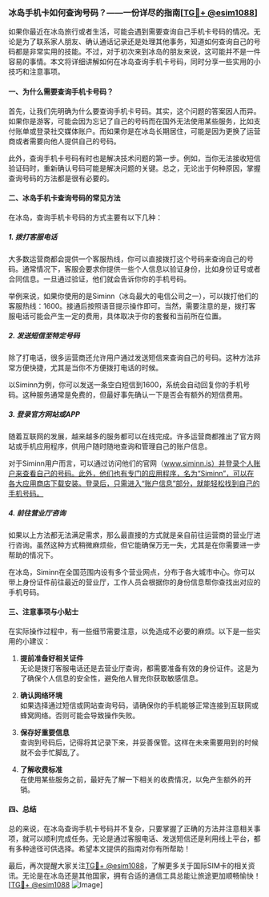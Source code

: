 ### 冰岛手机卡如何查询号码？——一份详尽的指南[[TG💪+ @esim1088](https://t.me/s/esim1088)]

如果你最近在冰岛旅行或者生活，可能会遇到需要查询自己手机卡号码的情况。无论是为了联系家人朋友、确认通话记录还是处理其他事务，知道如何查询自己的号码都是非常实用的技能。不过，对于初次来到冰岛的朋友来说，这可能并不是一件容易的事情。本文将详细讲解如何在冰岛查询手机卡号码，同时分享一些实用的小技巧和注意事项。

#### 一、为什么需要查询手机卡号码？

首先，让我们先明确为什么要查询手机卡号码。其实，这个问题的答案因人而异。如果你是游客，可能会因为忘记了自己的号码而在国外无法使用某些服务，比如支付账单或登录社交媒体账户。而如果你是在冰岛长期居住，可能是因为更换了运营商或者需要向他人提供自己的号码。

此外，查询手机卡号码有时也是解决技术问题的第一步。例如，当你无法接收短信验证码时，重新确认号码可能是解决问题的关键。总之，无论出于何种原因，掌握查询号码的方法都是很有必要的。

#### 二、冰岛手机卡查询号码的常见方法

在冰岛，查询手机卡号码的方式主要有以下几种：

##### 1. 拨打客服电话

大多数运营商都会提供一个客服热线，你可以直接拨打这个号码来查询自己的号码。通常情况下，客服会要求你提供一些个人信息以验证身份，比如身份证号或者合同信息。一旦通过验证，他们就会告诉你你的手机号码。

举例来说，如果你使用的是Siminn（冰岛最大的电信公司之一），可以拨打他们的客服热线：1600。接通后按照语音提示操作即可。当然，需要注意的是，拨打客服电话可能会产生一定的费用，具体取决于你的套餐和当前所在位置。

##### 2. 发送短信至特定号码

除了打电话，很多运营商还允许用户通过发送短信来查询自己的号码。这种方法非常方便快捷，尤其是当你不方便拨打电话的时候。

以Siminn为例，你可以发送一条空白短信到1600，系统会自动回复你的手机号码。这种服务通常是免费的，但最好事先确认一下是否会有额外的短信费用。

##### 3. 登录官方网站或APP

随着互联网的发展，越来越多的服务都可以在线完成。许多运营商都推出了官方网站或手机应用程序，供用户随时随地查询和管理自己的账户信息。

对于Siminn用户而言，可以通过访问他们的官网（www.siminn.is）并登录个人账户来查看自己的号码。此外，他们也有专门的应用程序，名为“Siminn”，可以在各大应用商店下载安装。登录后，只需进入“账户信息”部分，就能轻松找到自己的手机号码。

##### 4. 前往营业厅咨询

如果以上方法都无法满足需求，那么最直接的方式就是亲自前往运营商的营业厅进行咨询。虽然这种方式稍微麻烦些，但它能确保万无一失，尤其是在你需要进一步帮助的情况下。

在冰岛，Siminn在全国范围内设有多个营业网点，分布于各大城市中心。你可以带上身份证件前往最近的营业厅，工作人员会根据你的身份信息帮你查找出对应的手机号码。

#### 三、注意事项与小贴士

在实际操作过程中，有一些细节需要注意，以免造成不必要的麻烦。以下是一些实用的小建议：

1. **提前准备好相关证件**  
   无论是拨打客服电话还是去营业厅查询，都需要准备有效的身份证件。这是为了确保个人信息的安全性，避免他人冒充你获取敏感信息。

2. **确认网络环境**  
   如果选择通过短信或网站查询号码，请确保你的手机能够正常连接到互联网或蜂窝网络。否则可能会导致操作失败。

3. **保存好重要信息**  
   查询到号码后，记得将其记录下来，并妥善保管。这样在未来需要用到的时候就不会手忙脚乱了。

4. **了解收费标准**  
   在使用某些服务之前，最好先了解一下相关的收费情况，以免产生额外的开销。

#### 四、总结

总的来说，在冰岛查询手机卡号码并不复杂，只要掌握了正确的方法并注意相关事项，就可以顺利完成任务。无论是通过客服电话、发送短信还是利用线上平台，都有多种途径可供选择。希望本文提供的指南对你有所帮助！

最后，再次提醒大家关注[TG💪+ @esim1088](https://t.me/s/esim1088)，了解更多关于国际SIM卡的相关资讯。无论是在冰岛还是其他国家，拥有合适的通信工具总能让旅途更加顺畅愉快！[[TG💪+ @esim1088](https://t.me/s/esim1088) ![Image](https://i.postimg.cc/4NQfJmqS/Snipaste-2025-05-13-00-14-12.png)]